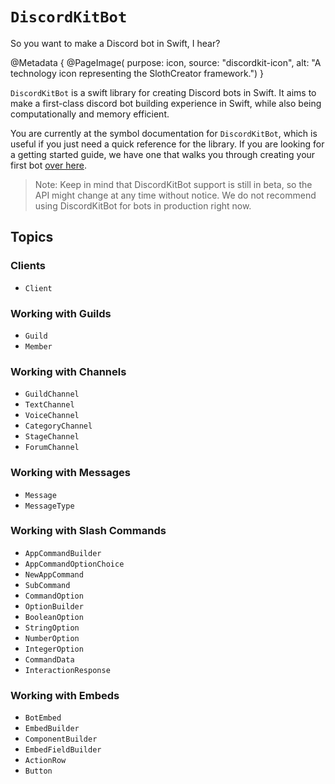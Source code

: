 # ``DiscordKitBot``

So you want to make a Discord bot in Swift, I hear?

@Metadata {
    @PageImage(
        purpose: icon, 
        source: "discordkit-icon", 
        alt: "A technology icon representing the SlothCreator framework.")
}

``DiscordKitBot`` is a swift library for creating Discord bots in Swift. It aims to make a first-class discord bot building experience in Swift, while also being computationally and memory efficient. 

You are currently at the symbol documentation for ``DiscordKitBot``, which is useful if you just need a quick reference for the library. If you are looking for a getting started guide, we have one that walks you through creating your first bot [over here](https://swiftcord.gitbook.io/discordkit-guide/).

> Note: Keep in mind that DiscordKitBot support is still in beta, so the API might change at any time without notice. 
> We do not recommend using DiscordKitBot for bots in production right now.

## Topics

### Clients

- ``Client``

### Working with Guilds

- ``Guild``
- ``Member``

### Working with Channels

- ``GuildChannel``
- ``TextChannel``
- ``VoiceChannel``
- ``CategoryChannel``
- ``StageChannel``
- ``ForumChannel``

### Working with Messages
- ``Message``
- ``MessageType``

### Working with Slash Commands

- ``AppCommandBuilder``
- ``AppCommandOptionChoice``
- ``NewAppCommand``
- ``SubCommand``
- ``CommandOption``
- ``OptionBuilder``
- ``BooleanOption``
- ``StringOption``
- ``NumberOption``
- ``IntegerOption``
- ``CommandData``
- ``InteractionResponse``

### Working with Embeds
- ``BotEmbed``
- ``EmbedBuilder``
- ``ComponentBuilder``
- ``EmbedFieldBuilder``
- ``ActionRow``
- ``Button``